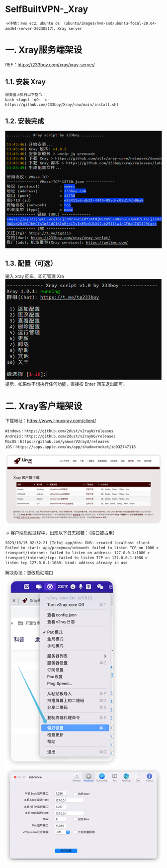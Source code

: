 # SelfBuiltVPN-_Xray

->`环境：aws ec2、ubuntu os （ubuntu/images/hvm-ssd/ubuntu-focal-20.04-amd64-server-20230517）、Xray server`

# 一. Xray服务端架设
REF：https://233boy.com/xray/xray-server/

## 1.1. 安装 Xray
```
服务器上执行以下指令：
bash <(wget -qO- -o- https://github.com/233boy/Xray/raw/main/install.sh)
```

## 1.2. 安装完成
![img_5.png](img_5.png)

## 1.3. 配置（可选）
输入 xray 回车，即可管理 Xra  
![img_6.png](img_6.png)  
提示，如果你不想执行任何功能，直接按 Enter 回车退出即可。  


# 二. Xray客户端架设
下载地址：https://www.linuxxray.com/client/  
```
Windows：https://github.com/2dust/v2rayN/releases
Android：https://github.com/2dust/v2rayNG/releases
MacOS：https://github.com/yanue/V2rayU/releases
iOS：https://apps.apple.com/us/app/shadowrocket/id932747118
```
![img_7.png](img_7.png)

-> 客户端启动过程中，出现以下日志报错：（端口被占用）
```
2023/10/15 02:32:21 [Info] app/dns: DNS: created localhost client
Failed to start: app/proxyman/inbound: failed to listen TCP on 1080 > transport/internet: failed to listen on address: 127.0.0.1:1080 > transport/internet/tcp: failed to listen TCP on 127.0.0.1:1080 > listen tcp 127.0.0.1:1080: bind: address already in use
```
解决办法：更改启动端口  
![img_8.png](img_8.png) ![img_9.png](img_9.png)